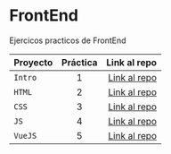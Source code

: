 # FrontEnd

Ejercicos practicos de FrontEnd

| Proyecto | Práctica | Link al repo |
| ------------- |:-------------:| -----:|
|`Intro`|1|[Link al repo](https://github.com/IsmaelCamna/FrontEnd/tree/main/01.-%20Intro)|
|`HTML`|2|[Link al repo](https://github.com/IsmaelCamna/FrontEnd/tree/main/02.-%20HTML)|
|`CSS`|3|[Link al repo](https://github.com/IsmaelCamna/FrontEnd/tree/main/03.-%20CSS)|
|`JS`|4|[Link al repo](https://github.com/IsmaelCamna/FrontEnd/tree/main/04.-%20JS)|
|`VueJS`|5|[Link al repo](https://github.com/IsmaelCamna/FrontEnd/tree/main/05.-%20VUEJS)|

